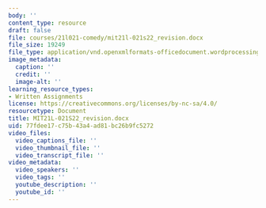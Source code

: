 ```yaml
---
body: ''
content_type: resource
draft: false
file: courses/21l021-comedy/mit21l-021s22_revision.docx
file_size: 19249
file_type: application/vnd.openxmlformats-officedocument.wordprocessingml.document
image_metadata:
  caption: ''
  credit: ''
  image-alt: ''
learning_resource_types:
- Written Assignments
license: https://creativecommons.org/licenses/by-nc-sa/4.0/
resourcetype: Document
title: MIT21L-021S22_revision.docx
uid: 77fdee17-c75b-43a4-ad81-bc26b9fc5272
video_files:
  video_captions_file: ''
  video_thumbnail_file: ''
  video_transcript_file: ''
video_metadata:
  video_speakers: ''
  video_tags: ''
  youtube_description: ''
  youtube_id: ''
---
```

